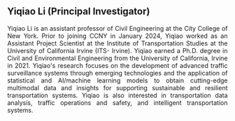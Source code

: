 ## Yiqiao Li (Principal Investigator)

<p align = 'justify'>
Yiqiao Li is an assistant professor of Civil Engineering at the City College of New York. Prior to joining CCNY in January 2024, Yiqiao worked as an Assistant Project Scientist at the Institute of Transportation Studies at the University of California Irvine (ITS- Irvine). Yiqiao earned a Ph.D. degree in Civil and Environmental Engineering from the University of California, Irvine in 2021. Yiqiao's research focuses on the development of advanced traffic surveillance systems through emerging technologies and the application of statistical and AI/machine learning models to obtain cutting-edge multimodal data and insights for supporting sustainable and resilient transportation systems. Yiqiao is also interested in transportation data analysis, traffic operations and safety, and intelligent transportation systems. 
</p>
